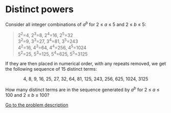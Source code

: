 Distinct powers
===============


<p>Consider all integer combinations of <i>a</i><sup><i>b</i></sup> for 2 &le; <i>a</i> &le; 5 and 2 &le; <i>b</i> &le; 5:</p>
<blockquote>2<sup>2</sup>=4, 2<sup>3</sup>=8, 2<sup>4</sup>=16, 2<sup>5</sup>=32<br />
3<sup>2</sup>=9, 3<sup>3</sup>=27, 3<sup>4</sup>=81, 3<sup>5</sup>=243<br />
4<sup>2</sup>=16, 4<sup>3</sup>=64, 4<sup>4</sup>=256, 4<sup>5</sup>=1024<br />
5<sup>2</sup>=25, 5<sup>3</sup>=125, 5<sup>4</sup>=625, 5<sup>5</sup>=3125<br /></blockquote>
<p>If they are then placed in numerical order, with any repeats removed, we get the following sequence of 15 distinct terms:</p>
<p style='text-align:center;'>4, 8, 9, 16, 25, 27, 32, 64, 81, 125, 243, 256, 625, 1024, 3125</p>
<p>How many distinct terms are in the sequence generated by <i>a</i><sup><i>b</i></sup> for 2 &le; <i>a</i> &le; 100 and 2 &le; <i>b</i> &le; 100?</p>



[Go to the problem description](https://projecteuler.net/problem=29)
